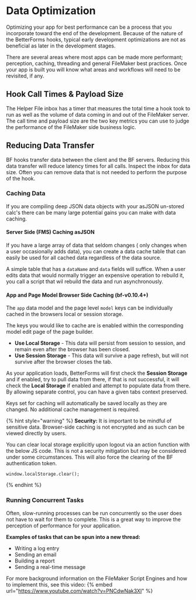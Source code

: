 # Data Optimization

Optimizing your app for best performance can be a process that you incorporate toward the end of the development. Because of the nature of the BetterForms hooks, typical early development optimizations are not as beneficial as later in the development stages.

There are several areas where most apps can be made more performant; perception, caching, threading and general FileMaker best practices. Once your app is built you will know what areas and workflows will need to be revisited, if any.

## Hook Call Times & Payload Size

The Helper File inbox has a timer that measures the total time a hook took to run as well as the volume of data coming in and out of the FileMaker server. The call time and payload size are the two key metrics you can use to judge the performance of the FileMaker side business logic.

## Reducing Data Transfer

BF hooks transfer data between the client and the BF servers. Reducing this data transfer will reduce latency times for all calls. Inspect the inbox for data size. Often you can remove data that is not needed to perform the purpose of the hook.

### Caching Data

If you are compiling deep JSON data objects with your asJSON un-stored calc's there can be many large potential gains you can make with data caching.

#### Server Side (FMS) Caching asJSON

If you have a large array of data that seldom changes ( only changes when a user occasionally adds data), you can create a data cache table that can easily be used for all cached data regardless of the data source.

A simple table that has a `dataName` and `data` fields will suffice. When a user edits data that would normally trigger an expensive operation to rebuild it, you call a script that wil rebuild the data and run asynchronously.

#### App and Page Model Browser Side Caching (bf-v0.10.4+)

The `app` data model and the page level `model` keys can be individually cached in the browsers local or session storage.

The keys you would like to cache are is enabled within the corresponding model edit page of the page builder.

* **Use Local Storage** - This data will persist from session to session, and remain even after the browser has been closed.
* **Use Session Storage** - This data will survive a page refresh, but will not survive after the browser closes the tab.

As your application loads, BetterForms will first check the **Session Storage** and if enabled, try to pull data from there, if that is not successful, it will check the **Local Storage** if enabled and attempt to populate data from there. By allowing separate control, you can have a given tabs context preserved.

Keys set for caching will automatically be saved locally as they are changed. No additional cache management is required.

{% hint style="warning" %}
**Security:** It is important to be mindful of sensitive data. Browser-side caching is not encrypted and as such can be viewed directly by users.

You can clear local storage explicitly upon logout via an action function with the below JS code. This is not a security mitigation but may be considered under some circumstances. This will also force the clearing of the BF authentication token.

```
window.localStorage.clear();
```
{% endhint %}

### Running Concurrent Tasks

Often, slow-running processes can be run concurrently so the user does not have to wait for them to complete. This is a great way to improve the perception of performance for your application.

**Examples of tasks that can be spun into a new thread:**

*   Writing a log entry
*   Sending an email
*   Building a report
*   Sending a real-time message

For more background information on the FileMaker Script Engines and how to implement this, see this video:
{% embed url="https://www.youtube.com/watch?v=PNCdwNak3XI" %}

####





